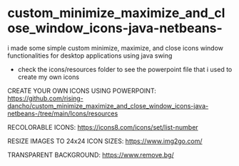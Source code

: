# custom_minimize_maximize_and_close_window_icons-java-netbeans-
i made some simple custom minimize, maximize, and close icons window functionalities for desktop applications using java swing

- check the icons/resources folder to see the powerpoint file that i used to create my own icons





CREATE YOUR OWN ICONS USING POWERPOINT:   https://github.com/rising-dancho/custom_minimize_maximize_and_close_window_icons-java-netbeans-/tree/main/Icons/resources

RECOLORABLE ICONS:                        https://icons8.com/icons/set/list-number

RESIZE IMAGES TO 24x24 ICON SIZES:        https://www.img2go.com/

TRANSPARENT BACKGROUND:                   https://www.remove.bg/
